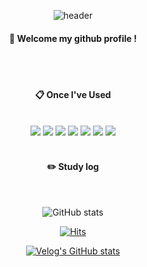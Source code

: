 
<div align="center"> 

![header](https://capsule-render.vercel.app/api?type=cylinder&color=000000&height=150&section=header&text=minzzn🐹&fontColor=ffffff&fontSize=70&animation=fadeIn&fontAlignY=55&desc=%20&descAlignY=62&descAlign=62)
  
####  :wave: Welcome my github profile !

  
 <br/>
 <br/>
  
####  :clipboard: Once I've Used 
  
 <br/>
<img src="https://img.shields.io/badge/HTML-E34F26?style=for-the-badge&logo=HTML5&logoColor=black">
<img src="https://img.shields.io/badge/CSS-1572B6?style=for-the-badge&logo=CSS3&logoColor=black">
<img src="https://img.shields.io/badge/JAVASCRIPT-F7DF1E?style=for-the-badge&logo=javascript&logoColor=black">
<img src="https://img.shields.io/badge/TYPESCRIPT-3178C6?style=for-the-badge&logo=typescript&logoColor=black">
<img src="https://img.shields.io/badge/REACT-61DAFB?style=for-the-badge&logo=react&logoColor=black">
<img src="https://img.shields.io/badge/REACTNATIVE-61DAFB?style=for-the-badge&logo=react&logoColor=black">
<img src="https://img.shields.io/badge/STYLEDCOMPONENTS-DB7093?style=for-the-badge&logo=styledcomponents&logoColor=black">
 
   <br/>
   <br/>
 
#### :pencil2: Study log
 
  <br/>
  

![GitHub stats](https://github-readme-stats.vercel.app/api?username=minzzn&show_icons=true&theme=blue-green)

[![Hits](https://hits.seeyoufarm.com/api/count/incr/badge.svg?url=https%3A%2F%2Fgithub.com%2Fminzzn&count_bg=%2383FF8E&title_bg=%233B333C&icon=codeigniter.svg&icon_color=%2374E87F&title=hits&edge_flat=false)](https://hits.seeyoufarm.com)

[![Velog's GitHub stats](https://velog-readme-stats.vercel.app/api?name=minzzn&color=dark)](https://github.com/minzzn/velog-readme-stats)

</div>
